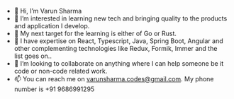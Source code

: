 - 👋 Hi, I’m Varun Sharma
- 👀 I’m interested in learning new tech and bringing quality to the products and application I develop.
- 🌱 My next target for the learning is either of Go or Rust.
- 💪 I have expertise on React, Typescript, Java, Spring Boot, Angular and other complementing technologies like Redux, Formik, Immer and the list goes on..
- 💞️ I’m looking to collaborate on anything where I can help someone be it code or non-code related work.
- 📫 You can reach me on varunsharma.codes@gmail.com. My phone number is +91 9686991295

<!---
varunsharma-codes/varunsharma-codes is a ✨ special ✨ repository because its `README.md` (this file) appears on your GitHub profile.
You can click the Preview link to take a look at your changes.
--->
